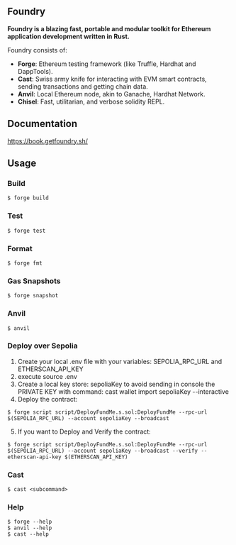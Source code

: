 ## Foundry

**Foundry is a blazing fast, portable and modular toolkit for Ethereum application development written in Rust.**

Foundry consists of:

- **Forge**: Ethereum testing framework (like Truffle, Hardhat and DappTools).
- **Cast**: Swiss army knife for interacting with EVM smart contracts, sending transactions and getting chain data.
- **Anvil**: Local Ethereum node, akin to Ganache, Hardhat Network.
- **Chisel**: Fast, utilitarian, and verbose solidity REPL.

## Documentation

https://book.getfoundry.sh/

## Usage

### Build

```shell
$ forge build
```

### Test

```shell
$ forge test
```

### Format

```shell
$ forge fmt
```

### Gas Snapshots

```shell
$ forge snapshot
```

### Anvil

```shell
$ anvil
```

### Deploy over Sepolia
1. Create your local .env file with your variables: SEPOLIA_RPC_URL and ETHERSCAN_API_KEY
2. execute source .env
3. Create a local key store: sepoliaKey to avoid sending in console the PRIVATE KEY with command: cast wallet import sepoliaKey --interactive
4. Deploy the contract:

```shell
$ forge script script/DeployFundMe.s.sol:DeployFundMe --rpc-url $(SEPOLIA_RPC_URL) --account sepoliaKey --broadcast
```
5. If you want to Deploy and Verify the contract:

```shell
$ forge script script/DeployFundMe.s.sol:DeployFundMe --rpc-url $(SEPOLIA_RPC_URL) --account sepoliaKey --broadcast --verify --etherscan-api-key $(ETHERSCAN_API_KEY)
```

### Cast

```shell
$ cast <subcommand>
```

### Help

```shell
$ forge --help
$ anvil --help
$ cast --help
```

